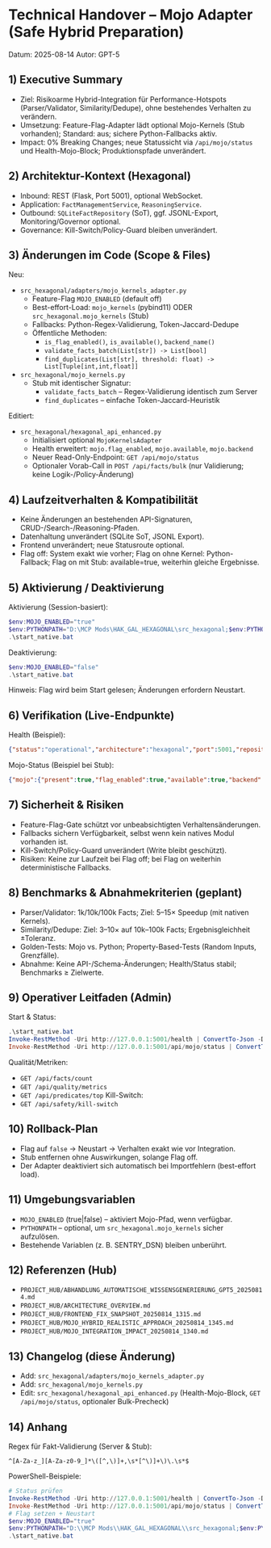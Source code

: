 # Technical Handover – Mojo Adapter (Safe Hybrid Preparation)

Datum: 2025-08-14
Autor: GPT-5

## 1) Executive Summary
- Ziel: Risikoarme Hybrid-Integration für Performance-Hotspots (Parser/Validator, Similarity/Dedupe), ohne bestehendes Verhalten zu verändern.
- Umsetzung: Feature-Flag-Adapter lädt optional Mojo-Kernels (Stub vorhanden); Standard: aus; sichere Python-Fallbacks aktiv.
- Impact: 0% Breaking Changes; neue Statussicht via `/api/mojo/status` und Health-Mojo-Block; Produktionspfade unverändert.

## 2) Architektur-Kontext (Hexagonal)
- Inbound: REST (Flask, Port 5001), optional WebSocket.
- Application: `FactManagementService`, `ReasoningService`.
- Outbound: `SQLiteFactRepository` (SoT), ggf. JSONL-Export, Monitoring/Governor optional.
- Governance: Kill-Switch/Policy-Guard bleiben unverändert.

## 3) Änderungen im Code (Scope & Files)
Neu:
- `src_hexagonal/adapters/mojo_kernels_adapter.py`
  - Feature-Flag `MOJO_ENABLED` (default off)
  - Best-effort-Load: `mojo_kernels` (pybind11) ODER `src_hexagonal.mojo_kernels` (Stub)
  - Fallbacks: Python-Regex-Validierung, Token-Jaccard-Dedupe
  - Öffentliche Methoden:
    - `is_flag_enabled()`, `is_available()`, `backend_name()`
    - `validate_facts_batch(List[str]) -> List[bool]`
    - `find_duplicates(List[str], threshold: float) -> List[Tuple[int,int,float]]`
- `src_hexagonal/mojo_kernels.py`
  - Stub mit identischer Signatur:
    - `validate_facts_batch` – Regex-Validierung identisch zum Server
    - `find_duplicates` – einfache Token-Jaccard-Heuristik

Editiert:
- `src_hexagonal/hexagonal_api_enhanced.py`
  - Initialisiert optional `MojoKernelsAdapter`
  - Health erweitert: `mojo.flag_enabled`, `mojo.available`, `mojo.backend`
  - Neuer Read-Only-Endpoint: `GET /api/mojo/status`
  - Optionaler Vorab-Call in `POST /api/facts/bulk` (nur Validierung; keine Logik-/Policy-Änderung)

## 4) Laufzeitverhalten & Kompatibilität
- Keine Änderungen an bestehenden API-Signaturen, CRUD-/Search-/Reasoning-Pfaden.
- Datenhaltung unverändert (SQLite SoT, JSONL Export).
- Frontend unverändert; neue Statusroute optional.
- Flag off: System exakt wie vorher; Flag on ohne Kernel: Python-Fallback; Flag on mit Stub: available=true, weiterhin gleiche Ergebnisse.

## 5) Aktivierung / Deaktivierung
Aktivierung (Session-basiert):
```powershell
$env:MOJO_ENABLED="true"
$env:PYTHONPATH="D:\MCP Mods\HAK_GAL_HEXAGONAL\src_hexagonal;$env:PYTHONPATH"
.\start_native.bat
```
Deaktivierung:
```powershell
$env:MOJO_ENABLED="false"
.\start_native.bat
```
Hinweis: Flag wird beim Start gelesen; Änderungen erfordern Neustart.

## 6) Verifikation (Live-Endpunkte)
Health (Beispiel):
```json
{"status":"operational","architecture":"hexagonal","port":5001,"repository":"SQLiteFactRepository","mojo":{"flag_enabled":false,"available":false,"backend":"python_fallback"}}
```
Mojo-Status (Beispiel bei Stub):
```json
{"mojo":{"present":true,"flag_enabled":true,"available":true,"backend":"src_hexagonal.mojo_kernels"}}
```

## 7) Sicherheit & Risiken
- Feature-Flag-Gate schützt vor unbeabsichtigten Verhaltensänderungen.
- Fallbacks sichern Verfügbarkeit, selbst wenn kein natives Modul vorhanden ist.
- Kill-Switch/Policy-Guard unverändert (Write bleibt geschützt).
- Risiken: Keine zur Laufzeit bei Flag off; bei Flag on weiterhin deterministische Fallbacks.

## 8) Benchmarks & Abnahmekriterien (geplant)
- Parser/Validator: 1k/10k/100k Facts; Ziel: 5–15× Speedup (mit nativen Kernels).
- Similarity/Dedupe: Ziel: 3–10× auf 10k–100k Facts; Ergebnisgleichheit ±Toleranz.
- Golden-Tests: Mojo vs. Python; Property-Based-Tests (Random Inputs, Grenzfälle).
- Abnahme: Keine API-/Schema-Änderungen; Health/Status stabil; Benchmarks ≥ Zielwerte.

## 9) Operativer Leitfaden (Admin)
Start & Status:
```powershell
.\start_native.bat
Invoke-RestMethod -Uri http://127.0.0.1:5001/health | ConvertTo-Json -Depth 5
Invoke-RestMethod -Uri http://127.0.0.1:5001/api/mojo/status | ConvertTo-Json -Depth 5
```
Qualität/Metriken:
- `GET /api/facts/count`
- `GET /api/quality/metrics`
- `GET /api/predicates/top`
Kill-Switch:
- `GET /api/safety/kill-switch`

## 10) Rollback-Plan
- Flag auf `false` → Neustart → Verhalten exakt wie vor Integration.
- Stub entfernen ohne Auswirkungen, solange Flag off.
- Der Adapter deaktiviert sich automatisch bei Importfehlern (best-effort load).

## 11) Umgebungsvariablen
- `MOJO_ENABLED` (true|false) – aktiviert Mojo-Pfad, wenn verfügbar.
- `PYTHONPATH` – optional, um `src_hexagonal.mojo_kernels` sicher aufzulösen.
- Bestehende Variablen (z. B. SENTRY_DSN) bleiben unberührt.

## 12) Referenzen (Hub)
- `PROJECT_HUB/ABHANDLUNG_AUTOMATISCHE_WISSENSGENERIERUNG_GPT5_20250814.md`
- `PROJECT_HUB/ARCHITECTURE_OVERVIEW.md`
- `PROJECT_HUB/FRONTEND_FIX_SNAPSHOT_20250814_1315.md`
- `PROJECT_HUB/MOJO_HYBRID_REALISTIC_APPROACH_20250814_1345.md`
- `PROJECT_HUB/MOJO_INTEGRATION_IMPACT_20250814_1340.md`

## 13) Changelog (diese Änderung)
- Add: `src_hexagonal/adapters/mojo_kernels_adapter.py`
- Add: `src_hexagonal/mojo_kernels.py`
- Edit: `src_hexagonal/hexagonal_api_enhanced.py` (Health-Mojo-Block, `GET /api/mojo/status`, optionaler Bulk-Precheck)

## 14) Anhang
Regex für Fakt-Validierung (Server & Stub):
```
^[A-Za-z_][A-Za-z0-9_]*\([^,\)]+,\s*[^\)]+\)\.\s*$
```
PowerShell-Beispiele:
```powershell
# Status prüfen
Invoke-RestMethod -Uri http://127.0.0.1:5001/health | ConvertTo-Json -Depth 5
Invoke-RestMethod -Uri http://127.0.0.1:5001/api/mojo/status | ConvertTo-Json -Depth 5
# Flag setzen + Neustart
$env:MOJO_ENABLED="true"
$env:PYTHONPATH="D:\\MCP Mods\\HAK_GAL_HEXAGONAL\\src_hexagonal;$env:PYTHONPATH"
.\start_native.bat
```
